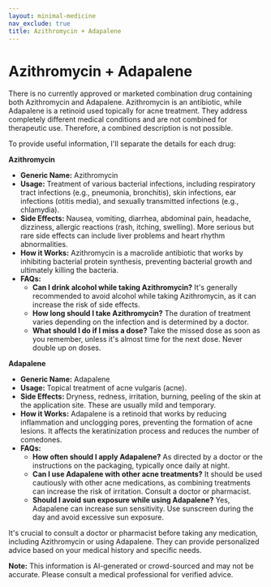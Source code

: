 ```yaml
---
layout: minimal-medicine
nav_exclude: true
title: Azithromycin + Adapalene
---
```


# Azithromycin + Adapalene

There is no currently approved or marketed combination drug containing both Azithromycin and Adapalene.  Azithromycin is an antibiotic, while Adapalene is a retinoid used topically for acne treatment.  They address completely different medical conditions and are not combined for therapeutic use.  Therefore, a combined description is not possible.

To provide useful information, I'll separate the details for each drug:

**Azithromycin**

* **Generic Name:** Azithromycin
* **Usage:** Treatment of various bacterial infections, including respiratory tract infections (e.g., pneumonia, bronchitis), skin infections, ear infections (otitis media), and sexually transmitted infections (e.g., chlamydia).
* **Side Effects:** Nausea, vomiting, diarrhea, abdominal pain, headache, dizziness, allergic reactions (rash, itching, swelling).  More serious but rare side effects can include liver problems and heart rhythm abnormalities.
* **How it Works:** Azithromycin is a macrolide antibiotic that works by inhibiting bacterial protein synthesis, preventing bacterial growth and ultimately killing the bacteria.
* **FAQs:**
    * **Can I drink alcohol while taking Azithromycin?**  It's generally recommended to avoid alcohol while taking Azithromycin, as it can increase the risk of side effects.
    * **How long should I take Azithromycin?** The duration of treatment varies depending on the infection and is determined by a doctor.
    * **What should I do if I miss a dose?** Take the missed dose as soon as you remember, unless it's almost time for the next dose.  Never double up on doses.

**Adapalene**

* **Generic Name:** Adapalene
* **Usage:** Topical treatment of acne vulgaris (acne).
* **Side Effects:** Dryness, redness, irritation, burning, peeling of the skin at the application site.  These are usually mild and temporary.
* **How it Works:** Adapalene is a retinoid that works by reducing inflammation and unclogging pores, preventing the formation of acne lesions.  It affects the keratinization process and reduces the number of comedones.
* **FAQs:**
    * **How often should I apply Adapalene?**  As directed by a doctor or the instructions on the packaging, typically once daily at night.
    * **Can I use Adapalene with other acne treatments?**  It should be used cautiously with other acne medications, as combining treatments can increase the risk of irritation. Consult a doctor or pharmacist.
    * **Should I avoid sun exposure while using Adapalene?** Yes, Adapalene can increase sun sensitivity.  Use sunscreen during the day and avoid excessive sun exposure.


It's crucial to consult a doctor or pharmacist before taking any medication, including Azithromycin or using Adapalene. They can provide personalized advice based on your medical history and specific needs.


**Note:** This information is AI-generated or crowd-sourced and may not be accurate. Please consult a medical professional for verified advice.